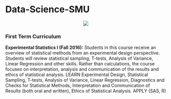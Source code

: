 # Data-Science-SMU

<p align = "center">
<img src = "https://cdn1.datascience.smu.edu/static/images/smu-mds/program/color.png">
</p>

### First Term Curriculum

**Experimental Statistics I (Fall 2016):** Students in this course receive an overview of statistical methods from an experimental design perspective. Students will review statistical sampling, T-tests, Analysis of Variance, Linear Regression and other skills. Rather than calculations, the course focuses on interpretation, analysis and communication of the results and ethics of statistical analysis. LEARN 
Experimental Design, Statistical Sampling, T-tests, Analysis of Variance, Linear Regression, Diagnostics and Checks for Statistical Methods, Interpretation and Communication of Results (both oral and written), Ethics of Statistical Analysis. APPLY (SAS, R)

